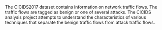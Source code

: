 The CICIDS2017 dataset contains information on network traffic flows. The 
traffic flows are tagged as benign or one of several attacks. The CICIDS
analysis project attempts to understand the characteristics of various techniques 
that separate the benign traffic flows from attack traffic flows.
